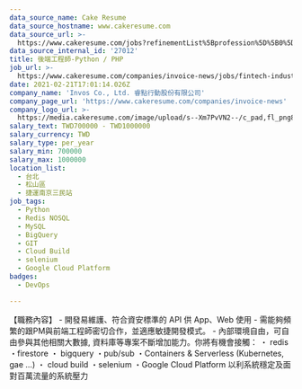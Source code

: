```yaml
---
data_source_name: Cake Resume
data_source_hostname: www.cakeresume.com
data_source_url: >-
  https://www.cakeresume.com/jobs?refinementList%5Bprofession%5D%5B0%5D=tech_devops&refi[…]5D=per_year&range%5Bsalary_range%5D%5Bmin%5D=1000000&page=2
data_source_internal_id: '27012'
title: 後端工程師-Python / PHP
job_url: >-
  https://www.cakeresume.com/companies/invoice-news/jobs/fintech-industry-sr-back-end-developer
date: 2021-02-21T17:01:14.026Z
company_name: 'Invos Co., Ltd. 睿點行動股份有限公司'
company_page_url: 'https://www.cakeresume.com/companies/invoice-news'
company_logo_url: >-
  https://media.cakeresume.com/image/upload/s--Xm7PvVN2--/c_pad,fl_png8,h_200,w_200/v1576576799/gtoeawvigmsjmzajf0rr.png
salary_text: TWD700000 - TWD1000000
salary_currency: TWD
salary_type: per_year
salary_min: 700000
salary_max: 1000000
location_list:
  - 台北
  - 松山區
  - 捷運南京三民站
job_tags:
  - Python
  - Redis NOSQL
  - MySQL
  - BigQuery
  - GIT
  - Cloud Build
  - selenium
  - Google Cloud Platform
badges:
  - DevOps

---
```


【職務內容】 - 開發易維護、符合資安標準的 API 供 App、Web 使用 - 需能夠頻繁的跟PM與前端工程師密切合作，並適應敏捷開發模式。 - 內部環境自由，可自由參與其他相關大數據, 資料庫等專案不斷增加能力。你將有機會接觸： ・ redis ・firestore ・ bigquery ・pub/sub ・Containers & Serverless (Kubernetes, gae ...) ・ cloud build ・selenium ・Google Cloud Platform 以利系統穩定及面對百萬流量的系統壓力